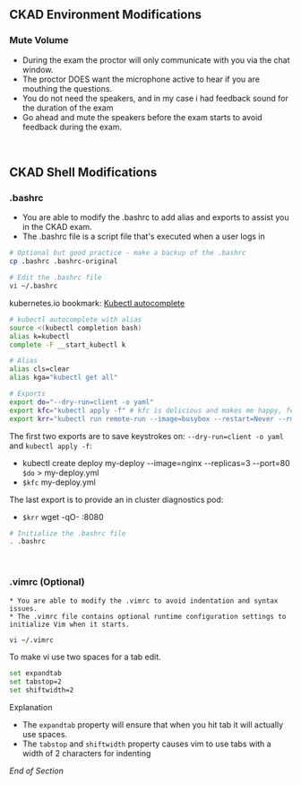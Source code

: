 ## CKAD Environment Modifications

### Mute Volume 

* During the exam the proctor will only communicate with you via the chat window. 
* The proctor DOES want the microphone active to hear if you are mouthing the questions.
* You do not need the speakers, and in my case i had feedback sound for the duration of the exam
* Go ahead and mute the speakers before the exam starts to avoid feedback during the exam.
<br />

## CKAD Shell Modifications

### .bashrc

- You are able to modify the .bashrc to add alias and exports to assist you in the CKAD exam.
- The .bashrc file is a script file that's executed when a user logs in

```bash
# Optional but good practice - make a backup of the .bashrc
cp .bashrc .bashrc-original
```

```bash
# Edit the .bashrc file
vi ~/.bashrc
```

kubernetes.io bookmark: [Kubectl autocomplete](https://kubernetes.io/docs/reference/kubectl/cheatsheet/#bash)

```bash
# kubectl autocomplete with alias
source <(kubectl completion bash)
alias k=kubectl
complete -F __start_kubectl k

# Alias
alias cls=clear
alias kga="kubectl get all"

# Exports
export do="--dry-run=client -o yaml"
export kfc="kubectl apply -f" # kfc is delicious and makes me happy, feel free to change to kaf
export krr="kubectl run remote-run --image=busybox --restart=Never --rm -it --"
```

The first two exports are to save keystrokes on: `--dry-run=client -o yaml` and `kubectl apply -f`:
- kubectl create deploy my-deploy --image=nginx --replicas=3 --port=80 `$do` > my-deploy.yml
- `$kfc` my-deploy.yml

The last export is to provide an in cluster diagnostics pod:
- `$krr` wget -qO- <service>:8080

```bash
# Initialize the .bashrc file
. .bashrc
```
<br />

### .vimrc (Optional)

    * You are able to modify the .vimrc to avoid indentation and syntax issues.
    * The .vimrc file contains optional runtime configuration settings to initialize Vim when it starts.

```bash
vi ~/.vimrc
```

To make vi use two spaces for a tab edit.

```bash
set expandtab
set tabstop=2
set shiftwidth=2
```

Explanation

- The `expandtab` property will ensure that when you hit tab it will actually use spaces.
- The `tabstop` and `shiftwidth` property causes vim to use tabs with a width of 2 characters for indenting

_End of Section_
